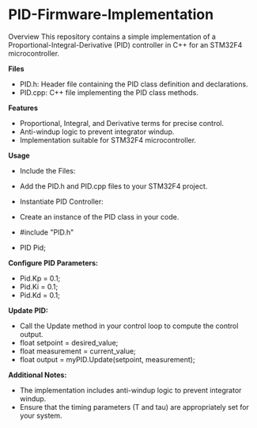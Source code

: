 # PID-Firmware-Implementation

Overview
This repository contains a simple implementation of a Proportional-Integral-Derivative (PID) controller in C++ for an STM32F4 microcontroller.

**Files**
* PID.h: Header file containing the PID class definition and declarations.
* PID.cpp: C++ file implementing the PID class methods.

**Features**
* Proportional, Integral, and Derivative terms for precise control.
* Anti-windup logic to prevent integrator windup.
* Implementation suitable for STM32F4 microcontroller.

**Usage**
* Include the Files:
* Add the PID.h and PID.cpp files to your STM32F4 project.
* Instantiate PID Controller:
* Create an instance of the PID class in your code.

* #include "PID.h"
* PID Pid;

**Configure PID Parameters:**

* Pid.Kp = 0.1;
* Pid.Ki = 0.1;
* Pid.Kd = 0.1;

**Update PID:**
* Call the Update method in your control loop to compute the control output.
* float setpoint =  desired_value;
* float measurement = current_value;
* float output = myPID.Update(setpoint, measurement);

**Additional Notes:**
* The implementation includes anti-windup logic to prevent integrator windup.
* Ensure that the timing parameters (T and tau) are appropriately set for your system.
